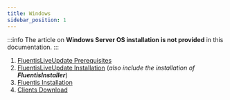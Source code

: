 ```yaml
---
title: Windows
sidebar_position: 1
---
```


:::info
The article on **Windows Server OS installation is not provided** in this documentation.
:::

1. [FluentisLiveUpdate Prerequisites](../fluentisliveupdate/windows/prerequisites.md)
2. [FluentisLiveUpdate Installation](../fluentisliveupdate/windows/flu-windows-installation.md) (*also include the installation of* ***FluentisInstaller***)  
3. [Fluentis Installation](../fluentis/windows/fluentis-standard-installation.md)
4. [Clients Download](../fluentis/clients-download.md)